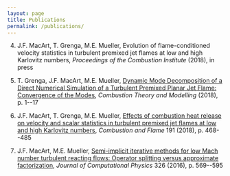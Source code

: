 ```yaml
---
layout: page
title: Publications
permalink: /publications/
---
```




4. J.F. MacArt, T. Grenga, M.E. Mueller, Evolution of flame-conditioned velocity statistics in turbulent premixed jet flames at low and high Karlovitz numbers, *Proceedings of the Combustion Institute* (2018), in press


3. T. Grenga, J.F. MacArt, M.E. Mueller, [Dynamic Mode Decomposition of a Direct Numerical Simulation of a Turbulent Premixed Planar Jet Flame: Convergence of the Modes](https://doi.org/10.1080/13647830.2018.1457799), *Combustion Theory and Modelling* (2018), p. 1--17


2. J.F. MacArt, T. Grenga, M.E. Mueller, [Effects of combustion heat release on velocity and scalar statistics in turbulent premixed jet flames at low and high Karlovitz numbers](https://doi.org/10.1016/j.combustflame.2018.01.02), *Combustion and Flame* 191 (2018), p. 468--485


1. J.F. MacArt, M.E. Mueller, [Semi-implicit iterative methods for low Mach number turbulent reacting flows: Operator splitting versus approximate factorization](http://dx.doi.org/10.1016/j.jcp.2016.09.016), *Journal of Computational Physics* 326 (2016), p. 569--595